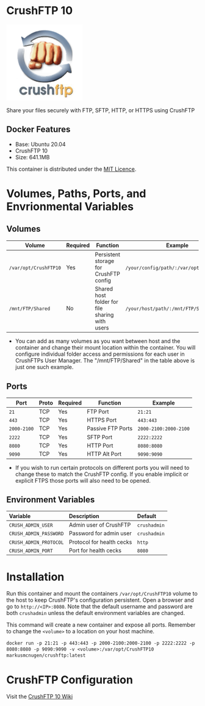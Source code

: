 [preview]: https://raw.githubusercontent.com/MarkusMcNugen/docker-templates/master/crushftp10/crushftp.png "CrushFTP Logo"
# CrushFTP 10

![alt text][preview]

Share your files securely with FTP, SFTP, HTTP, or HTTPS using CrushFTP

## Docker Features
* Base: Ubuntu 20.04
* CrushFTP 10
* Size: 641.1MB

This container is distributed under the [MIT Licence](LICENSE).

# Volumes, Paths, Ports, and Envrionmental Variables
## Volumes
| Volume | Required | Function | Example |
|----------|----------|----------|----------|
| `/var/opt/CrushFTP10` | Yes | Persistent storage for CrushFTP config | `/your/config/path/:/var/opt/CrushFTP10`|
| `/mnt/FTP/Shared` | No | Shared host folder for file sharing with users | `/your/host/path/:/mnt/FTP/Shared`|

* You can add as many volumes as you want between host and the container and change their mount location within the container. You will configure individual folder access and permissions for each user in CrushFTPs User Manager. The "/mnt/FTP/Shared" in the table above is just one such example.

## Ports
| Port | Proto | Required | Function | Example |
|----------|----------|----------|----------|----------|
| `21` | TCP | Yes | FTP Port | `21:21`|
| `443` | TCP | Yes | HTTPS Port | `443:443`|
| `2000-2100` | TCP | Yes | Passive FTP Ports | `2000-2100:2000-2100`|
| `2222` | TCP | Yes | SFTP Port | `2222:2222`|
| `8080` | TCP | Yes | HTTP Port | `8080:8080`|
| `9090` | TCP | Yes | HTTP Alt Port | `9090:9090`|

* If you wish to run certain protocols on different ports you will need to change these to match the CrushFTP config. If you enable implicit or explicit FTPS those ports will also need to be opened.

## Environment Variables
| Variable               | Description               | Default      |
|:-----------------------|:--------------------------|:-------------|
| `CRUSH_ADMIN_USER`     | Admin user of CrushFTP    | `crushadmin` |
| `CRUSH_ADMIN_PASSWORD` | Password for admin user   | `crushadmin` |
| `CRUSH_ADMIN_PROTOCOL` | Protocol for health cecks | `http`       |
| `CRUSH_ADMIN_PORT`     | Port for health cecks     | `8080`       |

# Installation
Run this container and mount the containers `/var/opt/CrushFTP10` volume to the host to keep CrushFTP's configuration persistent. Open a browser and go to `http://<IP>:8080`. Note that the default username and password are both `crushadmin` unless the default environment variables are changed.

This command will create a new container and expose all ports. Remember to change the `<volume>` to a location on your host machine.

```
docker run -p 21:21 -p 443:443 -p 2000-2100:2000-2100 -p 2222:2222 -p 8080:8080 -p 9090:9090 -v <volume>:/var/opt/CrushFTP10 markusmcnugen/crushftp:latest
```

# CrushFTP Configuration
Visit the [CrushFTP 10 Wiki](https://www.crushftp.com/crush10wiki/)
